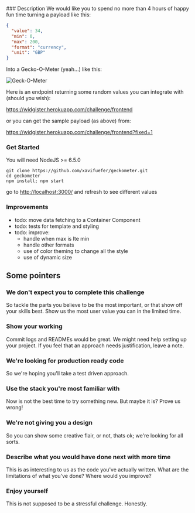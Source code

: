 ### Description
We would like you to spend no more than 4 hours of happy fun time turning a payload like this:

```json
{
  "value": 34,
  "min": 0,
  "max": 200,
  "format": "currency",
  "unit": "GBP"
}
```

Into a Gecko-O-Meter (yeah...) like this:

![Geck-O-Meter](https://www.dropbox.com/s/6oels5ih2hud2a6/Screen%20Shot%202015-10-19%20at%2014.48.56.png?dl=1)

Here is an endpoint returning some random values you can integrate with (should you wish):

https://widgister.herokuapp.com/challenge/frontend

or you can get the sample payload (as above) from:

https://widgister.herokuapp.com/challenge/frontend?fixed=1

### Get Started
You will need NodeJS >= 6.5.0
```
git clone https://github.com/xavifuefer/geckometer.git
cd geckometer
npm install; npm start
```
go to [http://localhost:3000/](http://localhost:3000/) and refresh to see different values

### Improvements
- todo: move data fetching to a Container Component
- todo: tests for template and styling
- todo: improve:
  - handle when max is lte min
  - handle other formats
  - use of color theming to change all the style
  - use of dynamic size

## Some pointers

### We don't expect you to complete this challenge

So tackle the parts you believe to be the most important, or that show off your skills
best. Show us the most user value you can in the limited time.

### Show your working

Commit logs and READMEs would be great. We might need help setting up your project.
If you feel that an approach needs justification, leave a note.

### We're looking for production ready code

So we're hoping you'll take a test driven approach.

### Use the stack you're most familiar with

Now is not the best time to try something new. But maybe it is? Prove us wrong!

### We're not giving you a design

So you can show some creative flair, or not, thats ok; we're looking for all sorts.

### Describe what you would have done next with more time

This is as interesting to us as the code you've actually written. What are the limitations of
what you've done? Where would you improve?

### Enjoy yourself

This is not supposed to be a stressful challenge. Honestly.
